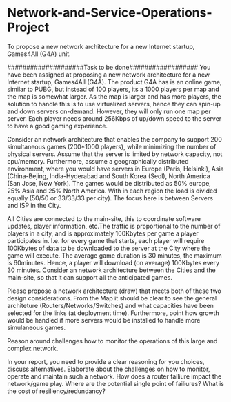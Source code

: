 # Network-and-Service-Operations-Project
To propose a new network architecture for a new Internet startup, Games4All (G4A) unit.

####################Task to be done##################
You have been assigned at proposing a new network architecture for a new Internet startup, Games4All (G4A). The product G4A has is an online game, similar to PUBG, but instead of 100 players, its a 1000 players per map and the map is somewhat larger. As the map is larger and has more players, the solution to handle this is to use virtualized servers, hence they can spin-up and down servers on-demand. However, they will only run one map per server. Each player needs around 256Kbps of up/down speed to the server to have a good gaming experience. 

 

Consider an network architecture that enables the company to support 200 simultaneous games (200*1000 players), while minimizing the number of physical servers. Assume that the server is limited by network capacity, not cpu/memory. Furthermore, assume a geographically distributed environment, where you would have servers in Europe (Paris, Helsinki), Asia (China-Bejing, India-Hyderabad and South Korea (Seol), North America (San Jose, New York). The games would be distributed as 50% europe, 25% Asia and 25% North America. With in each region the load is divided equally (50/50 or 33/33/33 per city). The focus here is between Servers and ISP in the City.  

 

All Cities are connected to the main-site, this to coordinate software updates, player information, etc.The traffic is proportional to the number of players in a city, and is approximately 100Kbytes per game a player participates in. I.e. for every game that starts, each player will require 100Kbytes of data to be downloaded to the server at the City where the game will execute. The average game duration is 30 minutes, the maximum is 60minutes. Hence, a player will download (on average) 100Kbytes every 30 minutes. Consider an network architecture between the Cities and the main-site, so that it can support all the anticipated games. 

 

Please propose a network architecture (draw) that meets both of these two design considerations. From the Map it should be clear to see the general architeture (Routers/Networks/Switches) and what capacities have been selected for the links (at deployment time). Furthermore, point how growth would be handled if more servers would be installed to handle more simulaneous games. 

 

Reason around challenges how to monitor the operations of this large and complex network. 

 

In your report, you need to provide a clear reasoning for you choices, discuss alternatives. Elaborate about the challenges on how to monitor, operate and maintain such a network. How does a router failiure impact the network/game play. Where are the potential single point of failiures? What is the cost of resiliency/redundancy? 
